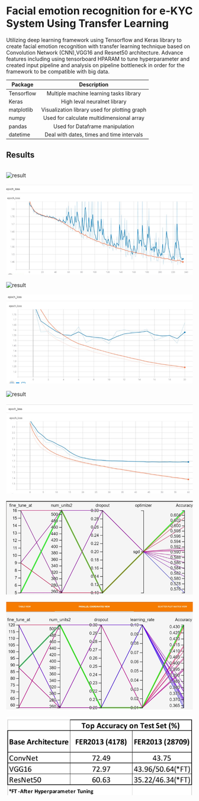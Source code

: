 # Facial emotion recognition for e-KYC System Using Transfer Learning
Utilizing deep learning framework using Tensorflow and Keras library to create facial emotion recognition with transfer learning technique based on Convolution Network (CNN),VGG16 and Resnet50 architecture. Advance features including using tensorboard HPARAM to tune hyperparameter and created input pipeline and analysis on pipeline bottleneck in order for the framework to be compatible with big data.

| Package       | Description                                   |
| ------------- |:---------------------------------------------:|
| Tensorflow    | Multiple machine learning tasks library       |
| Keras         | High leval neuralnet library                  | 
| matplotlib    | Visualization library used for plotting graph |
| numpy         | Used for calculate multidimensional array     |
| pandas        | Used for Dataframe manipulation               |    
| datetime      | Deal with dates, times and time intervals     |  

## Results

<br>![result](image/cnn_test.png)</br>
<br>![result](image/cnn_loss.png)</br>
<br>![result](image/vgg_test.png)</br>
<br>![result](image/vgg_loss.png)</br>
<br>![result](image/resnet_test.png)</br>
<br>![result](image/resnet_loss.png)</br>
<br>![result](image/hp_vgg.png)</br>
<br>![result](image/hp_resnet.png)</br>
<br>![result](image/overall.png)</br>
